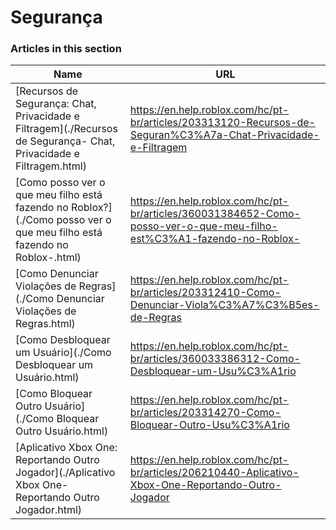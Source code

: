 # Segurança  
### Articles in this section
Name|URL
-|-
[Recursos de Segurança: Chat, Privacidade e Filtragem](./Recursos de Segurança- Chat, Privacidade e Filtragem.html) |https://en.help.roblox.com/hc/pt-br/articles/203313120-Recursos-de-Seguran%C3%A7a-Chat-Privacidade-e-Filtragem
[Como posso ver o que meu filho está fazendo no Roblox?](./Como posso ver o que meu filho está fazendo no Roblox-.html) |https://en.help.roblox.com/hc/pt-br/articles/360031384652-Como-posso-ver-o-que-meu-filho-est%C3%A1-fazendo-no-Roblox-
[Como Denunciar Violações de Regras](./Como Denunciar Violações de Regras.html) |https://en.help.roblox.com/hc/pt-br/articles/203312410-Como-Denunciar-Viola%C3%A7%C3%B5es-de-Regras
[Como Desbloquear um Usuário](./Como Desbloquear um Usuário.html) |https://en.help.roblox.com/hc/pt-br/articles/360033386312-Como-Desbloquear-um-Usu%C3%A1rio
[Como Bloquear Outro Usuário](./Como Bloquear Outro Usuário.html) |https://en.help.roblox.com/hc/pt-br/articles/203314270-Como-Bloquear-Outro-Usu%C3%A1rio
[Aplicativo Xbox One: Reportando Outro Jogador](./Aplicativo Xbox One- Reportando Outro Jogador.html) |https://en.help.roblox.com/hc/pt-br/articles/206210440-Aplicativo-Xbox-One-Reportando-Outro-Jogador